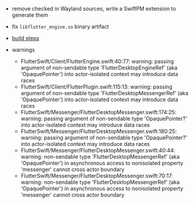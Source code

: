 - remove checked in Wayland sources, write a SwiftPM extension to generate them
- fix `libflutter_engine.so` binary artifact
- [build steps](https://github.com/sony/flutter-embedded-linux/wiki/Building-Flutter-apps#cross-build-for-arm64-targets-on-x64-hosts)

- warnings
  * FlutterSwift/Client/FlutterEngine.swift:40:77: warning: passing argument of non-sendable type 'FlutterDesktopEngineRef' (aka 'OpaquePointer') into actor-isolated context may introduce data races
  * FlutterSwift/Client/FlutterPlugin.swift:115:13: warning: passing argument of non-sendable type 'FlutterDesktopMessengerRef' (aka 'OpaquePointer') into actor-isolated context may introduce data races
  * FlutterSwift/Messenger/FlutterDesktopMessenger.swift:174:25: warning: passing argument of non-sendable type 'OpaquePointer?' into actor-isolated context may introduce data races
  * FlutterSwift/Messenger/FlutterDesktopMessenger.swift:180:25: warning: passing argument of non-sendable type 'OpaquePointer?' into actor-isolated context may introduce data races
  * FlutterSwift/Messenger/FlutterDesktopMessenger.swift:40:44: warning: non-sendable type 'FlutterDesktopMessengerRef' (aka 'OpaquePointer') in asynchronous access to nonisolated property 'messenger' cannot cross actor boundary
  * FlutterSwift/Messenger/FlutterDesktopMessenger.swift:70:17: warning: non-sendable type 'FlutterDesktopMessengerRef' (aka 'OpaquePointer') in asynchronous access to nonisolated property 'messenger' cannot cross actor boundary

